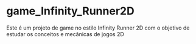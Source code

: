 # game_Infinity_Runner2D
Este é um projeto de game no estilo Infinity Runner 2D com o objetivo de estudar os conceitos e mecânicas de jogos 2D
